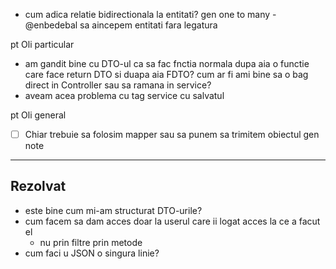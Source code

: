 - cum adica relatie bidirectionala la entitati? gen one to many
-@enbedebal sa aincepem entitati fara legatura

pt Oli particular
- am gandit bine cu DTO-ul ca sa fac fnctia normala dupa aia o functie care face return DTO si duapa aia FDTO?
    cum ar fi ami bine sa o bag direct in Controller sau sa ramana in service?
- aveam acea problema cu tag service cu salvatul



pt Oli general

- [ ] Chiar trebuie sa folosim mapper sau sa punem sa trimitem obiectul gen note



----------------------------------------------------------------------------
Rezolvat
----------------------------------------------------------------------------

- este bine cum mi-am structurat DTO-urile?
- cum facem sa dam acces doar la userul care ii logat acces la ce a facut el
    - nu prin filtre prin metode
- cum faci u JSON o singura linie?